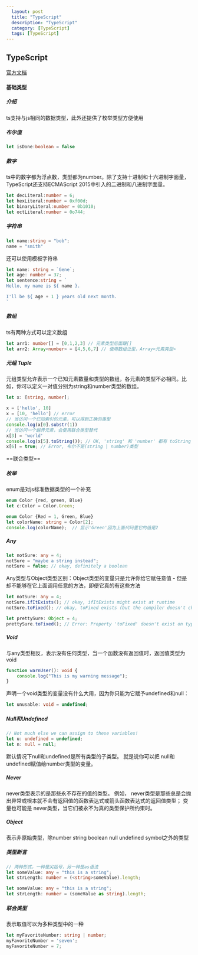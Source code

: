 ```yaml
---
  layout: post
  title: "TypeScript"
  description: "TypeScript"
  category: [TypeScript]
  tags: [TypeScript]
---
```


## TypeScript
[官方文档](https://www.tslang.cn/docs/handbook/basic-types.html)

#### 基础类型

##### 介绍

ts支持与js相同的数据类型，此外还提供了枚举类型方便使用

##### 布尔值
```typescript
let isDone:boolean = false
```
##### 数字
ts中的数字都为浮点数，类型都为number。除了支持十进制和十六进制字面量，TypeScript还支持ECMAScript 2015中引入的二进制和八进制字面量。
```typescript
let decLiteral:number = 6;
let hexLiteral:number = 0xf00d;
let binaryLiteral:number = 0b1010;
let octLiteral:number = 0o744;
```
##### 字符串
```typescript
let name:string = "bob";
name = "smith"
```
还可以使用模板字符串
```typescript
let name: string = `Gene`;
let age: number = 37;
let sentence:string = `
Hello, my name is ${ name }.

I'll be ${ age + 1 } years old next month.
`
```
##### 数组
ts有两种方式可以定义数组
```typescript
let arr1: number[] = [0,1,2,3] // 元素类型后面跟[]
let arr2: Array<number> = [4,5,6,7] // 使用数组泛型，Array<元素类型>
```
##### 元组 Tuple
元组类型允许表示一个已知元素数量和类型的数组，各元素的类型不必相同。比如，你可以定义一对值分别为string和number类型的数组。
```typescript
let x: [string, number];

x = ['hello', 10]
x = [10, 'hello'] // error
// 当访问一个已知索引的元素，可以得到正确的类型
console.log(x[0].substr(1))
// 当访问一个越界元素，会使用联合类型替代
x[3] = 'world'
console.log(x[5].toString()); // OK, 'string' 和 'number' 都有 toString
x[6] = true; // Error, 布尔不是(string | number)类型
```
==联合类型==

##### 枚举

enum是对js标准数据类型的一个补充
```typescript
enum Color {red, green, Blue}
let c:Color = Color.Green;

enum Color {Red = 1, Green, Blue}
let colorName: string = Color[2];
console.log(colorName);  // 显示'Green'因为上面代码里它的值是2
```
##### Any
```typescript
let notSure: any = 4;
notSure = "maybe a string instead";
notSure = false; // okay, definitely a boolean
```

Any类型与Object类型区别：Object类型的变量只是允许你给它赋任意值 - 但是却不能够在它上面调用任意的方法，即便它真的有这些方法
```typescript
let notSure: any = 4;
notSure.ifItExists(); // okay, ifItExists might exist at runtime
notSure.toFixed(); // okay, toFixed exists (but the compiler doesn't check)

let prettySure: Object = 4;
prettySure.toFixed(); // Error: Property 'toFixed' doesn't exist on type 'Object'.
```
##### Void
与any类型相反，表示没有任何类型，当一个函数没有返回值时，返回值类型为void
```typescript
function warnUser(): void {
    console.log("This is my warning message");
}
```
声明一个void类型的变量没有什么大用，因为你只能为它赋予undefined和null：

```typescript
let unusable: void = undefined;
```

##### Null和Undefined
```typescript
// Not much else we can assign to these variables!
let u: undefined = undefined;
let n: null = null;
```
默认情况下null和undefined是所有类型的子类型。 就是说你可以把 null和undefined赋值给number类型的变量。

##### Never
never类型表示的是那些永不存在的值的类型。 例如， never类型是那些总是会抛出异常或根本就不会有返回值的函数表达式或箭头函数表达式的返回值类型； 变量也可能是 never类型，当它们被永不为真的类型保护所约束时。

##### Object
表示非原始类型，除number string boolean null undefined symbol之外的类型


##### 类型断言

```typescript
// 两种形式，一种是尖括号，另一种是as语法
let someValue: any = "this is a string";
let strLength: number = (<string>someValue).length;

let someValue: any = "this is a string";
let strLength: number = (someValue as string).length;
```

##### 联合类型
表示取值可以为多种类型中的一种
```typescript
let myFavoriteNumber: string | number;
myFavoriteNumber = 'seven';
myFavoriteNumber = 7;
```
